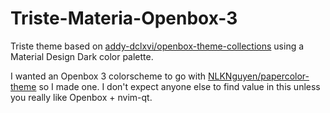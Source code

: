 # Triste-Materia-Openbox-3
Triste theme based on [addy-dclxvi/openbox-theme-collections](https://github.com/addy-dclxvi/openbox-theme-collections) using a Material Design Dark color palette.

I wanted an Openbox 3 colorscheme to go with [NLKNguyen/papercolor-theme](https://github.com/NLKNguyen/papercolor-theme) so I made one. I don't expect anyone else to find value in this unless you really like Openbox + nvim-qt.
